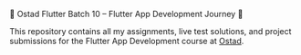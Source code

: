 📌 Ostad Flutter Batch 10 – Flutter App Development Journey 🚀

This repository contains all my assignments, live test solutions, and project submissions for the Flutter App Development course at [Ostad](https://ostad.app/).
